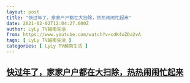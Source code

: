 ```yaml
---
layout: post
title: "快过年了，家家户户都在大扫除，热热闹闹忙起来"
date: 2021-02-02T12:04:27.000Z
author: LyLy TV越南生活
from: https://www.youtube.com/watch?v=cdK4oZDa2vA
tags: [ LyLy TV越南生活 ]
categories: [ LyLy TV越南生活 ]
---
```

<!--1612267467000-->
[快过年了，家家户户都在大扫除，热热闹闹忙起来](https://www.youtube.com/watch?v=cdK4oZDa2vA)
------

<div>

</div>
